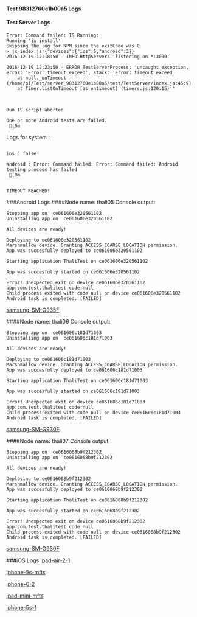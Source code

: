 #### Test 98312760e1b00a5 Logs

#### Test Server Logs
```
Error: Command failed: IS Running:
Running 'jx install'
Skipping the log for NPM since the exitCode was 0
> jx index.js {"devices":{"ios":5,"android":3}}
2016-12-19 12:18:50 - INFO HttpServer: 'listening on *:3000'

2016-12-19 12:23:50 - ERROR TestServerProcess: 'uncaught exception, error: 'Error: timeout exceed', stack: 'Error: timeout exceed
    at null._onTimeout (/home/pi/Test/server_98312760e1b00a5/test/TestServer/index.js:45:9)
    at Timer.listOnTimeout [as ontimeout] (timers.js:120:15)''


 
Run IS script aborted
 
One or more Android tests are failed.
 [0m

```


Logs for system : 
```

ios : false

android : Error: Command failed: Error: Command failed: Android testing process has failed
 [0m


TIMEOUT REACHED!
```
###Android Logs
####Node name: thali05
Console output:
```
Stopping app on  ce061606e320561102
Uninstalling app on  ce061606e320561102

All devices are ready!

Deploying to ce061606e320561102
Marshmallow device. Granting ACCESS_COARSE_LOCATION permission.
App was succesfully deployed to ce061606e320561102

Starting application ThaliTest on ce061606e320561102

App was succesfully started on ce061606e320561102

Error! Unexpected exit on device ce061606e320561102 app:com.test.thalitest code:null 
Child process exited with code null on device ce061606e320561102
Android task is completed. [FAILED]
```
[samsung-SM-G935F](https://github.com/ThaliTester/TestResults/blob/98312760e1b00a5_Fixed_peer_generation_evabishchevich/thali05_samsung-SM-G935F.md)

####Node name: thali06
Console output:
```
Stopping app on  ce061606c181d71003
Uninstalling app on  ce061606c181d71003

All devices are ready!

Deploying to ce061606c181d71003
Marshmallow device. Granting ACCESS_COARSE_LOCATION permission.
App was succesfully deployed to ce061606c181d71003

Starting application ThaliTest on ce061606c181d71003

App was succesfully started on ce061606c181d71003

Error! Unexpected exit on device ce061606c181d71003 app:com.test.thalitest code:null 
Child process exited with code null on device ce061606c181d71003
Android task is completed. [FAILED]
```
[samsung-SM-G930F](https://github.com/ThaliTester/TestResults/blob/98312760e1b00a5_Fixed_peer_generation_evabishchevich/thali06_samsung-SM-G930F.md)

####Node name: thali07
Console output:
```
Stopping app on  ce0616068b9f212302
Uninstalling app on  ce0616068b9f212302

All devices are ready!

Deploying to ce0616068b9f212302
Marshmallow device. Granting ACCESS_COARSE_LOCATION permission.
App was succesfully deployed to ce0616068b9f212302

Starting application ThaliTest on ce0616068b9f212302

App was succesfully started on ce0616068b9f212302

Error! Unexpected exit on device ce0616068b9f212302 app:com.test.thalitest code:null 
Child process exited with code null on device ce0616068b9f212302
Android task is completed. [FAILED]
```
[samsung-SM-G930F](https://github.com/ThaliTester/TestResults/blob/98312760e1b00a5_Fixed_peer_generation_evabishchevich/thali07_samsung-SM-G930F.md)




###iOS Logs
[ipad-air-2-1](https://github.com/ThaliTester/TestResults/blob/98312760e1b00a5_Fixed_peer_generation_evabishchevich/iOS_ipad-air-2-1.md)

[iphone-5s-mfts](https://github.com/ThaliTester/TestResults/blob/98312760e1b00a5_Fixed_peer_generation_evabishchevich/iOS_iphone-5s-mfts.md)

[iphone-6-2](https://github.com/ThaliTester/TestResults/blob/98312760e1b00a5_Fixed_peer_generation_evabishchevich/iOS_iphone-6-2.md)

[ipad-mini-mfts](https://github.com/ThaliTester/TestResults/blob/98312760e1b00a5_Fixed_peer_generation_evabishchevich/iOS_ipad-mini-mfts.md)

[iphone-5s-1](https://github.com/ThaliTester/TestResults/blob/98312760e1b00a5_Fixed_peer_generation_evabishchevich/iOS_iphone-5s-1.md)


